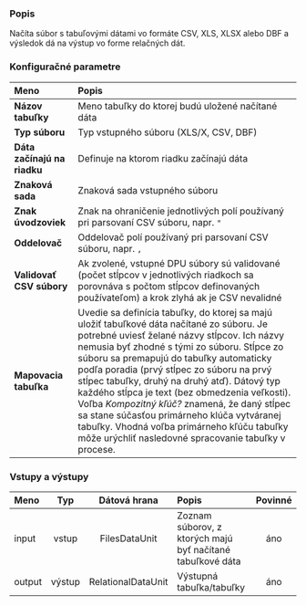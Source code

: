 ### Popis

Načíta súbor s tabuľovými dátami vo formáte CSV, XLS, XLSX alebo DBF a výsledok dá na výstup vo forme relačných dát.

### Konfiguračné parametre

| Meno | Popis |
|:----|:----|
|**Názov tabuľky** | Meno tabuľky do ktorej budú uložené načítané dáta |
|**Typ súboru** | Typ vstupného súboru (XLS/X, CSV, DBF) |
|**Dáta začínajú na riadku** | Definuje na ktorom riadku začínajú dáta |
|**Znaková sada** | Znaková sada vstupného súboru |
|**Znak úvodzoviek** | Znak na ohraničenie jednotlivých polí používaný pri parsovaní CSV súboru, napr. `"` |
|**Oddelovač** | Oddelovač polí používaný pri parsovaní CSV súboru, napr. `,` |
|**Validovať CSV súbory**|Ak zvolené, vstupné DPU súbory sú validované (počet stĺpcov v jednotlivých riadkoch sa porovnáva s počtom stĺpcov definovaných používateľom) a krok zlyhá ak je CSV nevalidné|
|**Mapovacia tabuľka** | Uvedie sa definícia tabuľky, do ktorej sa majú uložiť tabuľkové dáta načítané zo súboru. Je potrebné uviesť želané názvy stĺpcov. Ich názvy nemusia byť zhodné s tými zo súboru. Stĺpce zo súboru sa premapujú do tabuľky automaticky podľa poradia (prvý stĺpec zo súboru na prvý stĺpec tabuľky, druhý na druhý atď). Dátový typ každého stĺpca je text (bez obmedzenia veľkosti). Voľba *Kompozitný kľúč?* znamená, že daný stĺpec sa stane súčasťou primárneho klúča vytváranej tabuľky. Vhodná voľba primárneho kľúču tabuľky môže urýchliť nasledovné spracovanie tabuľky v procese.

### Vstupy a výstupy

|Meno |Typ | Dátová hrana | Popis | Povinné |
|:--------|:------:|:------:|:-------------|:---------------------:|
|input  |vstup| FilesDataUnit | Zoznam súborov, z ktorých majú byť načítané tabuľkové dáta |áno|
|output |výstup| RelationalDataUnit| Výstupná tabuľka/tabuľky |áno|
